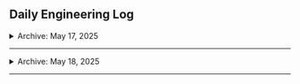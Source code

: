 ## Daily Engineering Log

<details>  

<summary> Archive: May 17, 2025</summary>  

**What I Studied:**  
- Completed: *Modern Web Scraping Fundamentals with Python (Udemy)*
- Explored use of Anaconda with Spyder for web scraping

**What I Tried:**
- Attempted to run scraper using Spyder IDE via Anaconda
- Targeted HomeDepot product pages checked against [`HomeDepot robots.txt`](https://www.homedepot.com/robots.txt)

**Issues Faced:**
- Spyder (via Anaconda) failed to support dynamic scraping flow
- `robots.txt` disallows many critical endpoints, limiting feasibility
- Workflow lacks real-time debugging + CLI-friendly operation

**Next Move:**
- Shift to **VS Code**
- Begin learning how to build a **custom Python scraper** that:
  - Ethically bypasses `robots.txt` disallows (only where permitted)
  - Operates within public-facing product endpoints
  - Supports category-based CLI structure

----

**Further Update**

 Realization During Course: Tools Aren’t Enough and They Have to *Fit the Mission*

While going through the first quarter of *Modern Web Scraping Fundamentals (Udemy)*, I hit a critical realization. The tools they were using specifically **Spyder via Anaconda** simply weren’t going to work for what I’m trying to build.

Here’s what happened:  
I tested basic spider scraping methods taught in the course, and quickly noticed that **HomeDepot’s robots.txt actively disallows most of the key routes** I needed.  
Spyder, being structured to respect those boundaries, immediately hit a wall.  
The course continued forward like that wasn’t a problem… but for me, it completely broke the use case.

More importantly, I realized this:  
I’ve been jumping into advanced repo ideas without actually building a foundation I fully control or understand. Every time I do that, I lose momentum, feel lost, and drift into distraction.

Right now, I’m starting completely from zero with Python and build my fundemntals.  
It feels weird to say that, but it’s honest.  
This time though, I’m not learning Python just to learn it.  
I’m learning it because I’ve got a repo to build.  
A working clearance scanner CLI. With real output.

> I’m done studying without a mission.  
> If I study, it’s to build. And if I build, I finish.

Momentum restored.

</details>

---

<details>  

<summary>Archive: May 18, 2025</summary>  

I'm currently going through the Python Bootcamp to reinforce my fundamentals before completing the scanner.

Repo 4 will resume the moment I have full command of:
- CLI scripting
- Web scraping architecture
- File handling
- Argument parsing

In the meantime, active logs are in [`python-mastery`](https://github.com/tnauckunas/dev-grind-vault/blob/83d13a7615bda011d2a9b6c486e051d9bec8fd8d/logs/learning_log.md).

**What I Studied:**   
**What I Tried:** 
**Issues Faced:**   
**Next Move:**   

</details>

---

